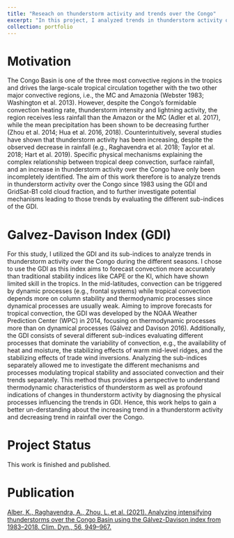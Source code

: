 ```yaml
---
title: "Reseach on thunderstorm activity and trends over the Congo"
excerpt: "In this project, I analyzed trends in thunderstorm activity over the Congo Basin since 1983. To estimate thunderstorm activity, I used the Gálvez-Davison Index (GDI), which is a thermodynamic index developed at the Weather Prediction Center, aiming to forecast convection in the tropics more accurately. Furthermore, I used the GridSat-B1 satellite cold cloud fraction to represent areas in which deep convection occurs. To do so, I calculated the fraction of pixels with brightness temperatures between -50°C and -70°C from the GridSat-B1 satellite dataset. This method can be utilized to detect cold cloud tops and to quantify thunderstorm spatial extent and intensity.  <br/><img src='/images/Schematic.pdf'>"
collection: portfolio
---
```


Motivation
====

The Congo Basin is one of the three most convective regions in the tropics and drives the large-scale tropical circulation together with the two other major convective regions, i.e., the MC and Amazonia (Webster 1983; Washington et al. 2013). However, despite the Congo’s formidable convection heating rate, thunderstorm intensity and lightning activity, the region receives less rainfall than the Amazon or the MC (Adler et al. 2017), while the mean precipitation has been shown to be decreasing further (Zhou et al. 2014; Hua et al. 2016, 2018). Counterintuitively, several studies have shown that thunderstorm activity has been increasing, despite the observed decrease in rainfall (e.g., Raghavendra et al. 2018; Taylor et al. 2018; Hart et al. 2019). Specific physical mechanisms explaining the complex relationship between tropical deep convection, surface rainfall, and an increase in thunderstorm activity over the Congo have only been incompletely identified.
The aim of this work therefore is to analyze trends in thunderstorm activity over the Congo since 1983 using the GDI and GridSat-B1 cold cloud fraction, and to further investigate potential mechanisms leading to those trends by evaluating the different sub-indices of the GDI.

Galvez-Davison Index (GDI)
====

For this study, I utilized the GDI and its sub-indices to analyze trends in thunderstorm activity over the Congo during the different seasons. I chose to use the GDI as this index aims to forecast convection more accurately than traditional stability indices like CAPE or the KI, which have shown limited skill in the tropics. In the mid-latitudes, convection can be triggered by dynamic processes (e.g., frontal systems) while tropical convection depends more on column stability and thermodynamic processes since dynamical processes are usually weak. Aiming to improve forecasts for tropical convection, the GDI was developed by the NOAA Weather Prediction Center (WPC) in 2014, focusing on thermodynamic processes more than on dynamical processes (Gálvez and Davison 2016). Additionally, the GDI consists of several different sub-indices evaluating different processes that dominate the variability of convection, e.g., the availability of heat and moisture, the stabilizing effects of warm mid-level ridges, and the stabilizing effects of trade wind inversions. Analyzing the sub-indices separately allowed me to investigate the different mechanisms and processes modulating tropical stability and associated convection and their trends separately. This method thus provides a perspective to understand thermodynamic characteristics of thunderstorm as well as profound indications of changes in thunderstorm activity by diagnosing the physical processes influencing the trends in GDI. Hence, this work helps to gain a better un-derstanding about the increasing trend in a thunderstorm activity and decreasing trend in rainfall over the Congo.

Project Status
====

This work is finished and published.

Publication
====

[Alber, K., Raghavendra, A., Zhou, L. et al. (2021). Analyzing intensifying thunderstorms over the Congo Basin using the Gálvez-Davison index from 1983–2018. Clim. Dyn., 56, 949–967.](https://kathrinalber.github.io/publication/2020-11-04-paper-title-number-1)
